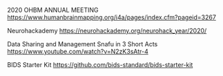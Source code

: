 
2020 OHBM ANNUAL MEETING
https://www.humanbrainmapping.org/i4a/pages/index.cfm?pageid=3267

Neurohackademy
https://neurohackademy.org/neurohack_year/2020/

Data Sharing and Management Snafu in 3 Short Acts
https://www.youtube.com/watch?v=N2zK3sAtr-4

BIDS Starter Kit
https://github.com/bids-standard/bids-starter-kit

